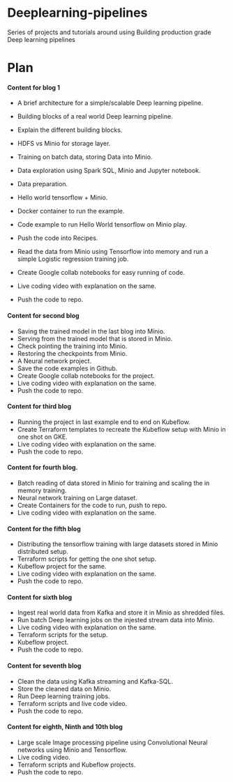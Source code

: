 # Deeplearning-pipelines
Series of projects and tutorials around using Building production grade Deep learning pipelines


# Plan
#### Content for blog&nbsp;1

- A brief architecture for a simple/scalable Deep learning pipeline.&nbsp;
- Building blocks of a real world Deep learning pipeline.&nbsp;
- Explain the different building blocks.&nbsp;
- HDFS vs Minio for storage layer.&nbsp;
- Training on batch data, storing Data into Minio.&nbsp;
- Data exploration using Spark SQL, Minio and Jupyter notebook.
- Data preparation.

- Hello world tensorflow + Minio.&nbsp;
- Docker container to run the example.&nbsp;
- Code example to run Hello World tensorflow on Minio play.&nbsp;
- Push the code into Recipes. &nbsp;
- Read the data from Minio using Tensorflow into memory and run a simple Logistic regression training job.
- Create Google collab notebooks for easy running of code.
- Live coding video with explanation on the same.
- Push the code to repo.

#### Content for second&nbsp;blog

- Saving the trained model in the last blog into Minio.&nbsp;
- Serving from the trained model that is stored in Minio.&nbsp;
- Check pointing the training into Minio.&nbsp;
- Restoring the checkpoints from Minio.&nbsp;
- A Neural network project.&nbsp;
- Save the code examples in Github.&nbsp;
- Create Google collab notebooks for the project.
- Live coding video with explanation on the same.
- Push the code to repo.

#### Content for third&nbsp;blog

- Running the project in last example end to end on Kubeflow.&nbsp;
- Create Terraform templates to recreate the Kubeflow setup with Minio in one shot on GKE.
- Live coding video with explanation on the same.
- Push the code to repo.

#### Content for fourth&nbsp;blog.

- Batch reading of data stored in Minio for training and scaling the in memory training.&nbsp;
- Neural network training on Large dataset.&nbsp;
- Create Containers for the code to run, push to repo.
- Live coding video with explanation on the same.

#### Content for the fifth&nbsp;blog

- Distributing the tensorflow training with large datasets stored in Minio distributed setup.&nbsp;
- Terraform scripts for getting the one shot setup.&nbsp;
- Kubeflow project for the same.
- Live coding video with explanation on the same.
- Push the code to repo.

#### Content for sixth&nbsp;blog

- Ingest real world data from Kafka and store it in Minio as shredded files.&nbsp;
- Run batch Deep learning jobs on the injested stream data into Minio.&nbsp;
- Live coding video with explanation on the same.
- Terraform scripts for the setup.&nbsp;
- Kubeflow project.
- Push the code to repo.

#### Content for seventh&nbsp;blog

- Clean the data using Kafka streaming and Kafka-SQL.&nbsp;
- Store the cleaned data on Minio.&nbsp;
- Run Deep learning training jobs.&nbsp;
- Terraform scripts and live code video.&nbsp;
- Push the code to repo.

#### Content for eighth, Ninth and 10th&nbsp;blog

- Large scale Image processing pipeline using Convolutional Neural networks using Minio and Tensorflow.
- Live coding video.&nbsp;
- Terraform scripts and Kubeflow projects.&nbsp;
- Push the code to repo.
